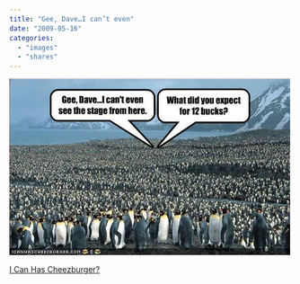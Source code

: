 ```yaml
---
title: "Gee, Dave…I can’t even"
date: "2009-05-16"
categories: 
  - "images"
  - "shares"
---
```


![](images/4wnP83SaFnjtl38jz8rmDskNo1_500.jpg)

[I Can Has Cheezburger?](http://icanhascheezburger.com/2009/05/16/funny-pictures-the-stage-from-here/)
